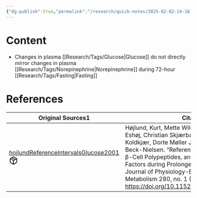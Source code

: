 ```yaml
---
{"dg-publish":true,"permalink":"/research/quick-notes/2025-02-02-14-16-36/","updated":"2025-02-02T14:16:54-05:00"}
---
```


# Content
- Changes in plasma [[Research/Tags/Glucose\|Glucose]] do not directly mirror changes in plasma [[Research/Tags/Norepinephrine\|Norepinephrine]] during 72-hour [[Research/Tags/Fasting\|Fasting]]
# References
<div><table class="dataview table-view-table"><thead class="table-view-thead"><tr class="table-view-tr-header"><th class="table-view-th"><span>Original Sources</span><span class="dataview small-text">1</span></th><th class="table-view-th"><span>Citations</span></th></tr></thead><tbody class="table-view-tbody"><tr><td><span><a data-tooltip-position="top" aria-label="Research/Evidence Sources/hojlundReferenceIntervalsGlucose2001.md" data-href="Research/Evidence Sources/hojlundReferenceIntervalsGlucose2001.md" href="Research/Evidence Sources/hojlundReferenceIntervalsGlucose2001.md" class="internal-link" target="_blank" rel="noopener nofollow" fileclass-name="Research Links">hojlundReferenceIntervalsGlucose2001</a><a class="metadata-menu fileclass-icon"><svg xmlns="http://www.w3.org/2000/svg" width="24" height="24" viewBox="0 0 24 24" fill="none" stroke="currentColor" stroke-width="2" stroke-linecap="round" stroke-linejoin="round" class="svg-icon lucide-package"><path d="m7.5 4.27 9 5.15"></path><path d="M21 8a2 2 0 0 0-1-1.73l-7-4a2 2 0 0 0-2 0l-7 4A2 2 0 0 0 3 8v8a2 2 0 0 0 1 1.73l7 4a2 2 0 0 0 2 0l7-4A2 2 0 0 0 21 16Z"></path><path d="m3.3 7 8.7 5 8.7-5"></path><path d="M12 22V12"></path></svg></a></span></td><td><span>Højlund, Kurt, Mette Wildner-Christensen, Ole Eshøj, Christian Skjærbæk, Jens Juul Holst, Ole Koldkjær, Dorte Møller Jensen, and Henning Beck-Nielsen. “Reference Intervals for Glucose, β-Cell Polypeptides, and Counterregulatory Factors during Prolonged Fasting.” American Journal of Physiology-Endocrinology and Metabolism 280, no. 1 (January 2001): E50–58. <a rel="noopener nofollow" class="external-link" href="https://doi.org/10.1152/ajpendo.2001.280.1.E50" target="_blank">https://doi.org/10.1152/ajpendo.2001.280.1.E50</a>.</span></td></tr></tbody></table></div>


